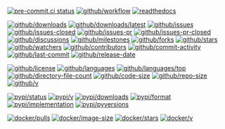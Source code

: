 [![pre-commit.ci status](https://results.pre-commit.ci/badge/github/%GITHUB_USER%/%DIR%/main.svg)](https://results.pre-commit.ci/latest/github/%GITHUB_USER%/%DIR%/main)
[![github/workflow](https://github.com/%GITHUB_USER%/%DIR%/actions/workflows/main.yml/badge.svg)](https://github.com/%GITHUB_USER%/%DIR%/actions)
[![readthedocs](https://shields.io/readthedocs/%DIR%)](https://%DIR%.readthedocs.io)

[![github/downloads](https://shields.io/github/downloads/%GITHUB_USER%/%DIR%/total)](https://github.com/%GITHUB_USER%/%DIR%/releases)
[![github/downloads/latest](https://shields.io/github/downloads/%GITHUB_USER%/%DIR%/latest/total)](https://github.com/%GITHUB_USER%/%DIR%/releases/latest)
[![github/issues](https://shields.io/github/issues/%GITHUB_USER%/%DIR%)](https://github.com/%GITHUB_USER%/%DIR%/issues)
[![github/issues-closed](https://shields.io/github/issues-closed/%GITHUB_USER%/%DIR%)](https://github.com/%GITHUB_USER%/%DIR%/issues?q=is%3Aissue+is%3Aclosed)
[![github/issues-pr](https://shields.io/github/issues-pr/%GITHUB_USER%/%DIR%)](https://github.com/%GITHUB_USER%/%DIR%/pulls)
[![github/issues-pr-closed](https://shields.io/github/issues-pr-closed/%GITHUB_USER%/%DIR%)](https://github.com/%GITHUB_USER%/%DIR%/pulls?q=is%3Apr+is%3Aclosed)
[![github/discussions](https://shields.io/github/discussions/%GITHUB_USER%/%DIR%)](https://github.com/%GITHUB_USER%/%DIR%/discussions)
[![github/milestones](https://shields.io/github/milestones/all/%GITHUB_USER%/%DIR%)](https://github.com/%GITHUB_USER%/%DIR%/milestones)
[![github/forks](https://shields.io/github/forks/%GITHUB_USER%/%DIR%)](https://github.com/%GITHUB_USER%/%DIR%/network/members)
[![github/stars](https://shields.io/github/stars/%GITHUB_USER%/%DIR%)](https://github.com/%GITHUB_USER%/%DIR%/stargazers)
[![github/watchers](https://shields.io/github/watchers/%GITHUB_USER%/%DIR%)](https://github.com/%GITHUB_USER%/%DIR%/watchers)
[![github/contributors](https://shields.io/github/contributors/%GITHUB_USER%/%DIR%)](https://github.com/%GITHUB_USER%/%DIR%/graphs/contributors)
[![github/commit-activity](https://shields.io/github/commit-activity/w/%GITHUB_USER%/%DIR%)](https://github.com/%GITHUB_USER%/%DIR%/graphs/commit-activity)
[![github/last-commit](https://shields.io/github/last-commit/%GITHUB_USER%/%DIR%)](https://github.com/%GITHUB_USER%/%DIR%/commits)
[![github/release-date](https://shields.io/github/release-date/%GITHUB_USER%/%DIR%)](https://github.com/%GITHUB_USER%/%DIR%/releases/latest)

[![github/license](https://shields.io/github/license/%GITHUB_USER%/%DIR%)](https://github.com/%GITHUB_USER%/%DIR%/blob/master/LICENSE)
[![github/languages](https://shields.io/github/languages/count/%GITHUB_USER%/%DIR%)](https://github.com/%GITHUB_USER%/%DIR%)
[![github/languages/top](https://shields.io/github/languages/top/%GITHUB_USER%/%DIR%)](https://github.com/%GITHUB_USER%/%DIR%)
[![github/directory-file-count](https://shields.io/github/directory-file-count/%GITHUB_USER%/%DIR%)](https://github.com/%GITHUB_USER%/%DIR%)
[![github/code-size](https://shields.io/github/languages/code-size/%GITHUB_USER%/%DIR%)](https://github.com/%GITHUB_USER%/%DIR%)
[![github/repo-size](https://shields.io/github/repo-size/%GITHUB_USER%/%DIR%)](https://github.com/%GITHUB_USER%/%DIR%)
[![github/v](https://shields.io/github/v/release/%GITHUB_USER%/%DIR%)](https://github.com/%GITHUB_USER%/%DIR%)

[![pypi/status](https://shields.io/pypi/status/%DIR%)](https://pypi.org/project/%DIR%/#description)
[![pypi/v](https://shields.io/pypi/v/%DIR%)](https://pypi.org/project/%DIR%/#history)
[![pypi/downloads](https://shields.io/pypi/dd/%DIR%)](https://pypi.org/project/%DIR%/#files)
[![pypi/format](https://shields.io/pypi/format/%DIR%)](https://pypi.org/project/%DIR%/#files)
[![pypi/implementation](https://shields.io/pypi/implementation/%DIR%)](https://pypi.org/project/%DIR%/#files)
[![pypi/pyversions](https://shields.io/pypi/pyversions/%DIR%)](https://pypi.org/project/%DIR%/#files)

[![docker/pulls](https://img.shields.io/docker/pulls/%DOCKERHUB_USER%/%DIR%)](https://hub.docker.com/r/%DOCKERHUB_USER%/%DIR%)
[![docker/image-size](https://img.shields.io/docker/image-size/%DOCKERHUB_USER%/%DIR%)](https://hub.docker.com/r/%DOCKERHUB_USER%/%DIR%)
[![docker/stars](https://img.shields.io/docker/stars/%DOCKERHUB_USER%/%DIR%)](https://hub.docker.com/r/%DOCKERHUB_USER%/%DIR%)
[![docker/v](https://img.shields.io/docker/v/%DOCKERHUB_USER%/%DIR%)](https://hub.docker.com/r/%DOCKERHUB_USER%/%DIR%/tags)

<!-- mdformat-toc start --slug=github --no-anchors --maxlevel=6 --minlevel=2 -->

<!-- mdformat-toc end -->
